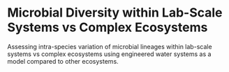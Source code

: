 # Microbial Diversity within Lab-Scale Systems vs Complex Ecosystems 

Assessing intra-species variation of microbial lineages within lab-scale systems vs complex ecosystems using engineered water systems as a model compared to other ecosystems. 